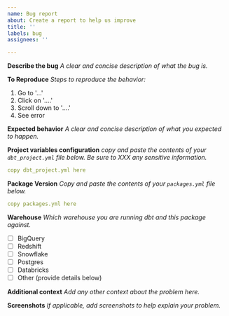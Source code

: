 ```yaml
---
name: Bug report
about: Create a report to help us improve
title: ''
labels: bug
assignees: ''

---
```


**Describe the bug**
*A clear and concise description of what the bug is.*

**To Reproduce**
*Steps to reproduce the behavior:*
1. Go to '...'
2. Click on '....'
3. Scroll down to '....'
4. See error

**Expected behavior**
*A clear and concise description of what you expected to happen.*

**Project variables configuration**
*copy and paste the contents of your `dbt_project.yml` file below. Be sure to XXX any sensitive information.*
```yml
copy dbt_project.yml here
```

**Package Version**
*Copy and paste the contents of your `packages.yml` file below.*
```yml
copy packages.yml here
```

**Warehouse**
*Which warehouse you are running dbt and this package against.*
<!--- To check a warehouse remove the space and insert an x in the box (eg. [x] Bigquery). --> 
- [ ] BigQuery
- [ ] Redshift
- [ ] Snowflake
- [ ] Postgres
- [ ] Databricks
- [ ] Other (provide details below)

**Additional context**
*Add any other context about the problem here.*

**Screenshots**
*If applicable, add screenshots to help explain your problem.*
